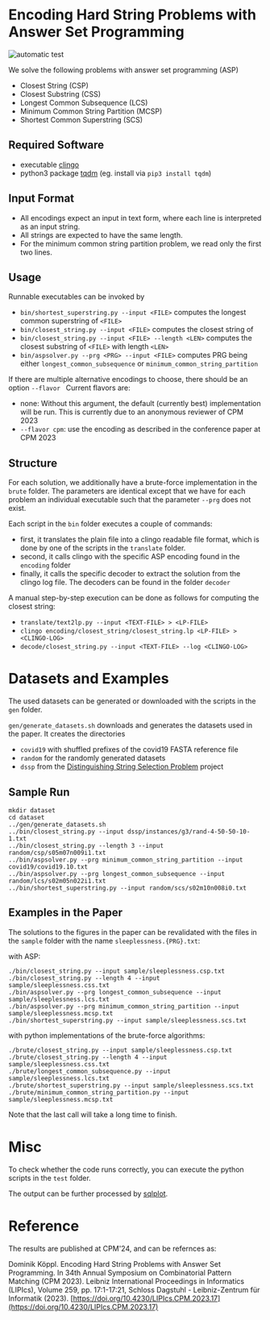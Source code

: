 # Encoding Hard String Problems with Answer Set Programming
![automatic test](https://github.com/koeppl/aspstring/actions/workflows/check.yml/badge.svg)

We solve the following problems with answer set programming (ASP)

 - Closest String (CSP)
 - Closest Substring (CSS)
 - Longest Common Subsequence (LCS)
 - Minimum Common String Partition (MCSP)
 - Shortest Common Superstring (SCS)

## Required Software

 - executable [clingo](https://github.com/potassco/clingo)
 - python3 package [tqdm](https://github.com/tqdm/tqdm) (eg. install via `pip3 install tqdm`)

## Input Format

- All encodings expect an input in text form, where each line is interpreted as an input string.
- All strings are expected to have the same length.
- For the minimum common string partition problem, we read only the first two lines.

## Usage

Runnable executables can be invoked by 
 - `bin/shortest_superstring.py --input <FILE>`
 computes the longest common superstring of `<FILE>`
 - `bin/closest_string.py --input <FILE>`
 computes the closest string of <FILE>
 - `bin/closest_string.py --input <FILE> --length <LEN>`
 computes the closest substring of `<FILE>` with length `<LEN>`
 - `bin/aspsolver.py --prg <PRG> --input <FILE>`
 computes PRG being either `longest_common_subsequence` or `minimum_common_string_partition`

If there are multiple alternative encodings to choose, there should be an option `--flavor `
Current flavors are:
 - none: Without this argument, the default (currently best) implementation will be run.
 This is currently due to an anonymous reviewer of CPM 2023
 - `--flavor cpm`: use the encoding as described in the conference paper at CPM 2023

## Structure

For each solution, we additionally have a brute-force implementation in the `brute` folder.
The parameters are identical except that we have for each problem an individual executable such that the parameter `--prg` does not exist.
 
Each script in the `bin` folder executes a couple of commands:
- first, it translates the plain file into a clingo readable file format, which is done by one of the scripts in the `translate` folder.
- second, it calls clingo with the specific ASP encoding found in the `encoding` folder
- finally, it calls the specific decoder to extract the solution from the clingo log file. The decoders can be found in the folder `decoder`

A manual step-by-step execution can be done as follows for computing the closest string:
 - `translate/text2lp.py --input <TEXT-FILE> > <LP-FILE>`
 - `clingo encoding/closest_string/closest_string.lp <LP-FILE> > <CLINGO-LOG>`
 - `decode/closest_string.py --input <TEXT-FILE> --log <CLINGO-LOG>`

# Datasets and Examples

The used datasets can be generated or downloaded with the scripts in the `gen` folder.

 `gen/generate_datasets.sh` downloads and generates the datasets used in the paper. 
 It creates the directories
  - `covid19` with shuffled prefixes of the covid19 FASTA reference file
  - `random` for the randomly generated datasets
  - `dssp` from the [Distinguishing String Selection Problem](https://github.com/jeanpttorres/dssp) project

## Sample Run

```shell
mkdir dataset
cd dataset
../gen/generate_datasets.sh
../bin/closest_string.py --input dssp/instances/g3/rand-4-50-50-10-1.txt
../bin/closest_string.py --length 3 --input random/csp/s05m07n009i1.txt
../bin/aspsolver.py --prg minimum_common_string_partition --input covid19/covid19.10.txt
../bin/aspsolver.py --prg longest_common_subsequence --input random/lcs/s02m05n022i1.txt
../bin/shortest_superstring.py --input random/scs/s02m10n008i0.txt
```

## Examples in the Paper

The solutions to the figures in the paper can be revalidated with the files in the `sample` folder with the name 
`sleeplessness.{PRG}.txt`:

with ASP:

```shell
./bin/closest_string.py --input sample/sleeplessness.csp.txt
./bin/closest_string.py --length 4 --input sample/sleeplessness.css.txt
./bin/aspsolver.py --prg longest_common_subsequence --input sample/sleeplessness.lcs.txt
./bin/aspsolver.py --prg minimum_common_string_partition --input sample/sleeplessness.mcsp.txt
./bin/shortest_superstring.py --input sample/sleeplessness.scs.txt
```

with python implementations of the brute-force algorithms:

```shell
./brute/closest_string.py --input sample/sleeplessness.csp.txt
./brute/closest_string.py --length 4 --input sample/sleeplessness.css.txt
./brute/longest_common_subsequence.py --input sample/sleeplessness.lcs.txt
./brute/shortest_superstring.py --input sample/sleeplessness.scs.txt
./brute/minimum_common_string_partition.py --input sample/sleeplessness.mcsp.txt 
```
Note that the last call will take a long time to finish.

# Misc

To check whether the code runs correctly, you can execute the python scripts in the `test` folder.


The output can be further processed by [sqlplot](https://github.com/koeppl/sqlplot).

# Reference

The results are published at CPM'24, and can be refernces as:

Dominik Köppl. Encoding Hard String Problems with Answer Set Programming. In 34th Annual Symposium on Combinatorial Pattern Matching (CPM 2023). Leibniz International Proceedings in Informatics (LIPIcs), Volume 259, pp. 17:1-17:21, Schloss Dagstuhl - Leibniz-Zentrum für Informatik (2023).
[https://doi.org/10.4230/LIPIcs.CPM.2023.17](https://doi.org/10.4230/LIPIcs.CPM.2023.17)
